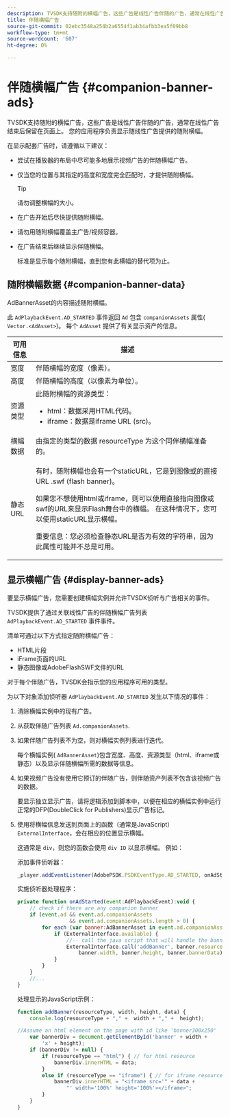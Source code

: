 ```yaml
---
description: TVSDK支持随附的横幅广告，这些广告是线性广告伴随的广告，通常在线性广告结束后保留在页面上。 您的应用程序负责显示随线性广告提供的随附横幅。
title: 伴随横幅广告
source-git-commit: 02ebc3548a254b2a6554f1ab34afbb3ea5f09bb8
workflow-type: tm+mt
source-wordcount: '607'
ht-degree: 0%

---
```


# 伴随横幅广告 {#companion-banner-ads}

TVSDK支持随附的横幅广告，这些广告是线性广告伴随的广告，通常在线性广告结束后保留在页面上。 您的应用程序负责显示随线性广告提供的随附横幅。

在显示配套广告时，请遵循以下建议：

* 尝试在播放器的布局中尽可能多地展示视频广告的伴随横幅广告。
* 仅当您的位置与其指定的高度和宽度完全匹配时，才提供随附横幅。

  >[!TIP]
  >
  >请勿调整横幅的大小。

* 在广告开始后尽快提供随附横幅。
* 请勿用随附横幅覆盖主广告/视频容器。
* 在广告结束后继续显示伴随横幅。

  标准是显示每个随附横幅，直到您有此横幅的替代项为止。

## 随附横幅数据 {#companion-banner-data}

AdBannerAsset的内容描述随附横幅。

<!--<a id="section_D730B4FD6FD749E9860B6A07FC110552"></a>-->

此 `AdPlaybackEvent.AD_STARTED` 事件返回 `Ad` 包含 `companionAssets` 属性( `Vector.<AdAsset>`)。
每个 `AdAsset` 提供了有关显示资产的信息。

<table id="table_760C885E2DCA4BE983CC57FDA7BD5B14"> 
 <thead> 
  <tr> 
   <th colname="col1" class="entry"> 可用信息 </th> 
   <th colname="col2" class="entry"> 描述 </th> 
  </tr> 
 </thead>
 <tbody> 
  <tr> 
   <td colname="col1"> 宽度 </td> 
   <td colname="col2"> 伴随横幅的宽度（像素）。 </td> 
  </tr> 
  <tr> 
   <td colname="col1"> 高度 </td> 
   <td colname="col2"> 伴随横幅的高度（以像素为单位）。 </td> 
  </tr> 
  <tr> 
   <td colname="col1"> 资源类型 </td> 
   <td colname="col2">此随附横幅的资源类型： 
    <ul id="ul_A067787FE49E4B6095BE0AC1D447DBB3"> 
     <li id="li_02B7224C67004095B3F6E50FD21E507E">html：数据采用HTML代码。 </li> 
     <li id="li_5F37E14472424F808C6094F42009E676">iframe：数据是iframe URL (src)。 </li> 
    </ul> </td> 
  </tr> 
  <tr> 
   <td colname="col1"> 横幅数据 </td> 
   <td colname="col2"> 由指定的类型的数据 <span class="codeph"> resourceType</span> 为这个同伴横幅准备的。 </td> 
  </tr> 
  <tr> 
   <td colname="col1"> 静态URL </td> 
   <td colname="col2"> <p>有时，随附横幅也会有一个staticURL，它是到图像或的直接URL <span class="filepath"> .swf</span> (flash banner)。 </p> <p>如果您不想使用html或iframe，则可以使用直接指向图像或swf的URL来显示Flash舞台中的横幅。 在这种情况下，您可以使用staticURL显示横幅。 </p> <p>重要信息：您必须检查静态URL是否为有效的字符串，因为此属性可能并不总是可用。 </p> </td> 
  </tr> 
 </tbody> 
</table>

## 显示横幅广告 {#display-banner-ads}

要显示横幅广告，您需要创建横幅实例并允许TVSDK侦听与广告相关的事件。

TVSDK提供了通过关联线性广告的伴随横幅广告列表 `AdPlaybackEvent.AD_STARTED` 事件事件。

清单可通过以下方式指定随附横幅广告：

* HTML片段
* iFrame页面的URL
* 静态图像或AdobeFlashSWF文件的URL

对于每个伴随广告，TVSDK会指示您的应用程序可用的类型。

为以下对象添加侦听器 `AdPlaybackEvent.AD_STARTED` 发生以下情况的事件：

1. 清除横幅实例中的现有广告。

1. 从获取伴随广告列表 `Ad.companionAssets`.

1. 如果伴随广告列表不为空，则对横幅实例列表进行迭代。

   每个横幅实例( `AdBannerAsset`)包含宽度、高度、资源类型（html、iframe或静态）以及显示伴随横幅所需的数据等信息。

1. 如果视频广告没有使用它预订的伴随广告，则伴随资产列表不包含该视频广告的数据。

   要显示独立显示广告，请将逻辑添加到脚本中，以便在相应的横幅实例中运行正常的DFP(DoubleClick for Publishers)显示广告标记。

1. 使用将横幅信息发送到页面上的函数（通常是JavaScript） `ExternalInterface`，会在相应的位置显示横幅。

   这通常是 `div`，则您的函数会使用 `div ID` 以显示横幅。 例如：

   添加事件侦听器：

   ```js
   _player.addEventListener(AdobePSDK.PSDKEventType.AD_STARTED, onAdStarted);
   ```

   实施侦听器处理程序：

   ```js
   private function onAdStarted(event:AdPlaybackEvent):void { 
       // check if there are any companion banner 
       if (event.ad && event.ad.companionAssets  
                    && event.ad.companionAssets.length > 0) { 
           for each (var banner:AdBannerAsset in event.ad.companionAssets) { 
               if (ExternalInterface.available) { 
                   //-- call the java script that will handle the banner display. 
                   ExternalInterface.call('addBanner', banner.resourceType,  
                       banner.width, banner.height, banner.bannerData); 
               } 
           } 
       }  
       //...        
   }
   ```

   处理显示的JavaScript示例：

   ```js
   function addBanner(resourceType, width, height, data) { 
       console.log(resourceType + "," +  width + "," +  height); 
   
   //Assume an html element on the page with id like 'banner300x250' 
       var bannerDiv = document.getElementById('banner' + width +  
           'x' + height);  
       if (bannerDiv != null) { 
           if (resourceType == "html") { // for html resource 
               bannerDiv.innerHTML = data; 
           } 
           else if (resourceType == "iframe") { // for iframe resource 
               bannerDiv.innerHTML = "<iframe src='" + data +  
                   "' width='100%' height='100%'></iframe>"; 
           } 
       } 
   }
   ```

